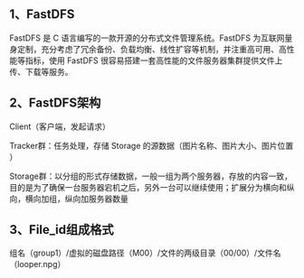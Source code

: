 ## 1、FastDFS

FastDFS 是 C 语言编写的一款开源的分布式文件管理系统。FastDFS 为互联网量身定制，充分考虑了冗余备份、负载均衡、线性扩容等机制，并注重高可用、高性能等指标，使用 FastDFS 很容易搭建一套高性能的文件服务器集群提供文件上传、下载等服务。



## 2、FastDFS架构

Client（客户端，发起请求）

Tracker群：任务处理，存储 Storage 的源数据（图片名称、图片大小、图片位置 ）

Storage群：以分组的形式存储数据，一般一组为两个服务器，存放的内容一致，目的是为了确保一台服务器宕机之后，另外一台可以继续使用；扩展分为横向和纵向，横向加组，纵向加服务器数量



## 3、File_id组成格式

组名（group1）/虚拟的磁盘路径（M00）/文件的两级目录（00/00）/文件名（looper.npg）
